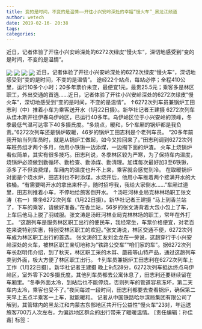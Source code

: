 ```yaml
---
title: 变的是时间，不变的是温情——开往小兴安岭深处的幸福“慢火车”_黑龙江频道
author: wetech
date: 2019-02-16- 20:38
tags: 
categories: 
---
```

近日，记者体验了开往小兴安岭深处的6272次绿皮“慢火车”，深切地感受到“变的是时间，不变的是温情”。
<!-- more -->
                
<img align="center" border="0" src="http://p2.ifengimg.com/fck/2019_07/ffc6ed695aeb430_w640_h445.jpg" />
                
<img align="center" border="0" src="http://p2.ifengimg.com/fck/2019_07/f802b5cef232f9c_w640_h480.jpg" />
                
<img align="center" border="0" src="http://p2.ifengimg.com/fck/2019_07/e7fad89a9f16fb1_w640_h467.jpg" />
            
<img align="center" border="0" src="http://p2.ifengimg.com/a/2016/0810/204c433878d5cf9size1_w16_h16.png" />
近日，记者体验了开往小兴安岭深处的6272次绿皮“慢火车”，深切地感受到“变的是时间，不变的是温情”。
途经22个站点，每站必停；全程410公里，运行10多个小时；20多年票价未变，最便宜1元，最贵25.5元；乘客多是林区职工，外出交通的首选……近日，记者体验了开往小兴安岭深处的6272次绿皮“慢火车”，深切地感受到“变的是时间，不变的是温情”。
↑6272次列车员兼锅炉工田志利（中）推着小车为乘客送开水（1月22日摄）。新华社记者王建摄
6272次列车从佳木斯开往伊春乌伊岭区，已运行40多年。乌伊岭区位于小兴安岭的顶峰，冬季最低气温可达零下40多摄氏度。“多烧点，暖和，5个车厢的锅炉都是我负责。”6272次列车还是锅炉取暖，46岁的锅炉工田志利是个老列车员。
“20多年前我开始当列车员时，就是从锅炉工做起，如今又捡回来了。”田志利调到6272次列车班务组才两个多月，他用小铁锹一边添煤，一边掏下面的炉渣。
火车上烧锅炉看似简单，其实有很多技巧。田志利说，冬季林区较为严寒，为了保持车内温度，烧锅炉必须做到勤循环、勤检查、勤添煤、勤清理。加煤每次最好加3至6铁锹，添多了不但浪费煤，车厢内的温度也升不上来，乘客就会感觉到冷。
在取暖锅炉对面是个烧水炉，田志利也不时添煤。水烧开后，他用小车推着两个接满开水的大铁桶。“有需要喝开水的拿出来杯子，随时招呼我，我给大家倒水……”车厢过道里，田志利推着小车，不停地给旅客倒开水。
↑汤旺河林业局克林林场职工张文涛（右一）乘坐6272次列车（1月22日摄）。新华社记者王建摄
“马上到香兰站了，下车的乘客，请做好准备。”在香兰站，56岁的张文涛背着大包小包上了车，上车后他马上脱了羽绒服。张文涛是汤旺河林业局克林林场的职工，常年在外打工。
“这趟列车是服务林区职工出行的便民车，我经常坐，车票价格便宜，对老百姓来说特别实惠，特别受林区职工的欢迎。”张文涛说，林区交通不便，6272次列车成为林区职工出行的首选。
张文涛的工友刘金龙在一旁说，这趟穿行于小兴安岭深处的火车，被林区职工亲切地称为“铁路公交车”“咱们家的车”。据6272次列车长赵明伟介绍，到了秋天，林区职工采的木耳、蘑菇等山特产品，通过这趟列车卖到外面，极大方便了林区职工出行。
↑列车员兼锅炉工田志利在6272次列车上工作（1月22日摄）。新华社记者王建摄
晚上9点28分，6272次列车抵达终点乌伊岭区，室外零下20多摄氏度。其他列车员都去公寓休息了，田志利还要继续留在车厢里。“冬季外面太冷，到站后也不能停烧，否则列车的管道容易冻坏，第二天车内太冷，乘客也受不了。”夜间每过一段时间，田志利都要去查看锅炉，确保第二天早上五点半乘客一上车，就能暖和。
记者从中国铁路哈尔滨局集团有限公司了解到，其管辖内的黑龙江和内蒙古东部地区共开行公益性“慢火车”23对，年运送旅客700万人次左右，为偏远地区群众的出行带来了暖暖温情。
[责任编辑：孙佳鑫]
标签：
 
             
